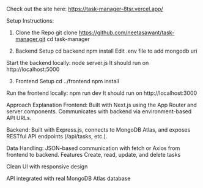 Check out the site here:
https://task-manager-8tsr.vercel.app/

Setup Instructions:
1. Clone the Repo
git clone https://github.com/neetasawant/task-manager.git
cd task-manager

2. Backend Setup
	cd backend
npm install
Edit .env file to add mongodb uri

Start the backend locally: 
	node server.js
It should run on http://localhost:5000

3. Frontend Setup
cd ../frontend
npm install

Run the frontend locally:
	npm run dev
	It should run on http://localhost:3000

Approach Explanation
Frontend: Built with Next.js using the App Router and server components. Communicates with backend via environment-based API URLs.


Backend: Built with Express.js, connects to MongoDB Atlas, and exposes RESTful API endpoints (/api/tasks, etc.).


Data Handling: JSON-based communication with fetch or Axios from frontend to backend.
Features
Create, read, update, and delete tasks


Clean UI with responsive design


API integrated with real MongoDB Atlas database







